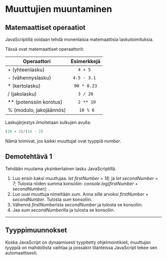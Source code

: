 # Muuttujien muuntaminen

## Matemaattiset operaatiot

JavaScriptillä voidaan tehdä monenlaisia matemaattisia laskutoimituksia.

Tässä ovat matemaattiset operaattorit:

| Operaattori    | Esimerkkejä    | 
| --------------------- |:-------------:| 
| + (yhteenlasku) | ```4 + 5 ``` | 
| - (vähennyslasku) | ```4.5 - 3.1 ``` |
| * (kertolasku)| ```90 * 0.23``` |
| / (jakolasku) | ```3 / 20``` |
| ** (potenssiin korotus) | ``` 2 ** 10``` |
| % (modulo, jakojäännös) | ``` 10 % 6``` |

Laskujärjestys ilmoitetaan sulkujen avulla:
```js
(20 + 3)/(14 - 2)
```

Nämä toimivat, jos kaikki muuttujat ovat tyyppiä *number*. 

## Demotehtävä 1

Tehdään muutama yksinkertainen lasku JavaScriptillä.

1. Luo ensin kaksi muuttujaa. *let firstNumber = 18;* ja *let secondNumber = 7;* Tulosta niiden summa konsoliin: *console.log(firstNumber + secondNumber);* . 
2. Luo uusi muuttuja nimeltään *sum*. Anna sille arvoksi *firstNumber + secondNumber*. Tulosta *sum* konsoliin.
3. Vähennä *firstNumber*ista *secondNumber* ja tulosta se konsoliin.
4. Jaa *sum* *secondNumber*illa ja tulosta se konsoliin.

___

## Tyyppimuunnokset

Koska JavaScript on dynaamisesti tyypitetty ohjelmointikieli, muuttujan tyyppiä on mahdollista vaihtaa ja joissakin tilanteissa JavaScript tekee sen automaattisesti. 